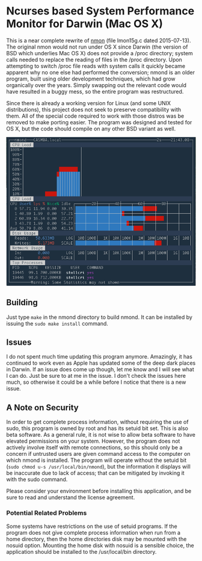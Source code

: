 # Ncurses based System Performance Monitor for Darwin (Mac OS X)

This is a near complete rewrite of [nmon](http://nmon.sourceforge.net/) (file lmon15g.c dated 2015-07-13). The original nmon would not run under OS X since Darwin (the version of BSD which underlies Mac OS X) does not provide a /proc directory; system calls needed to replace the reading of files in the /proc directory. Upon attempting to switch /proc file reads with system calls it quickly became apparent why no one else had performed the conversion; nmond is an older program, built using older development techniques, which had grow organically over the years. Simply swapping out the relevant code would have resulted in a buggy mess, so the entire program was restructured.

Since there is already a working version for Linux (and some UNIX distributions), this project does not seek to preserve compatibility with them. All of the special code required to work with those distros was be removed to make porting easier. The program was designed and tested for OS X, but the code should compile on any other BSD variant as well.

![Screenshot of the nmond app](screenshot_01.png)

## Building

Just type `make` in the nmond directory to build nmond. It can be installed by issuing the `sudo make install` command.

## Issues

I do not spent much time updating this program anymore. Amazingly, it has continued to work even as Apple has updated some of the deep dark places in Darwin. If an issue does come up though, let me know and I will see what I can do. Just be sure to at me in the issue. I don't check the issues here much, so otherwise it could be a while before I notice that there is a new issue.

## A Note on Security
In order to get complete process information, without requiring the use of sudo, this program is owned by root and has its setuid bit set. This is also beta software. As a general rule, it is not wise to allow beta software to have elevated permissions on your system. However, the program does not actively involve itself with remote connections, so this should only be a concern if untrusted users are given command access to the computer on which nmond is installed. The program will operate without the setuid bit (`sudo chmod u-s /usr/local/bin/nmond`), but the information it displays will be inaccurate due to lack of access; that can be mitigated by invoking it with the sudo command.

Please consider your environment before installing this application, and be sure to read and understand the license agreement.

### Potential Related Problems
Some systems have restrictions on the use of setuid programs. If the program does not give complete process information when run from a home directory, then the home directories disk may be mounted with the nosuid option. Mounting the home disk with nosuid is a sensible choice, the application should be installed to the /usr/local/bin directory.
